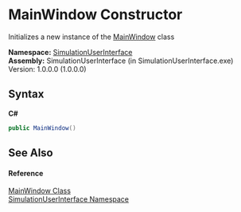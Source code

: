 # MainWindow Constructor 
 

Initializes a new instance of the <a href="cf4f382e-cf8d-0973-3ca0-e3df78e98241">MainWindow</a> class

**Namespace:**&nbsp;<a href="02862a76-63e9-91a0-52d8-3f2e3e9ffb1a">SimulationUserInterface</a><br />**Assembly:**&nbsp;SimulationUserInterface (in SimulationUserInterface.exe) Version: 1.0.0.0 (1.0.0.0)

## Syntax

**C#**<br />
``` C#
public MainWindow()
```


## See Also


#### Reference
<a href="cf4f382e-cf8d-0973-3ca0-e3df78e98241">MainWindow Class</a><br /><a href="02862a76-63e9-91a0-52d8-3f2e3e9ffb1a">SimulationUserInterface Namespace</a><br />